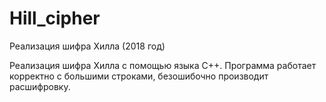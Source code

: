 # Hill_cipher
Реализация шифра Хилла (2018 год)

Реализация шифра Хилла с помощью языка C++. Программа работает корректно с большими строками, безошибочно производит расшифровку.

